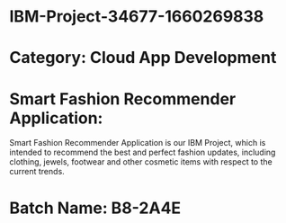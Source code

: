 # IBM-Project-34677-1660269838
# Category: Cloud App Development
# Smart Fashion Recommender Application:


Smart Fashion Recommender Application is our IBM Project, which is intended to recommend the best and perfect fashion updates, including clothing, jewels, footwear and other cosmetic items with respect to the current trends.



# Batch Name: B8-2A4E
